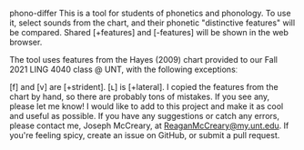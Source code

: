 phono-differ
This is a tool for students of phonetics and phonology. To use it, select sounds from the chart, and their phonetic "distinctive features" will be compared. Shared [+features] and [-features] will be shown in the web browser.

The tool uses features from the Hayes (2009) chart provided to our Fall 2021 LING 4040 class @ UNT, with the following exceptionsː

[f] and [v] are [+strident].
[ʟ] is [+lateral].
I copied the features from the chart by hand, so there are probably tons of mistakes. If you see any, please let me know!
I would like to add to this project and make it as cool and useful as possible. If you have any suggestions or catch any errors, please contact me, Joseph McCreary, at ReaganMcCreary@my.unt.edu. If you're feeling spicy, create an issue on GitHub, or submit a pull request.
